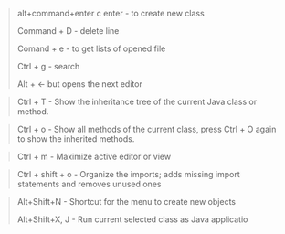 > alt+command+enter c enter - to create new class
> 
> Command + D - delete line
> 
> Comand + e - to get lists of opened file
> 
> Ctrl + g - search
> 
> Alt + ← but opens the next editor

> Ctrl + T - Show the inheritance tree of the current Java class or method.

> Ctrl + o - Show all methods of the current class, press Ctrl + O again to show the inherited methods.

> Ctrl + m - Maximize active editor or view

> Ctrl + shift + o - Organize the imports; adds missing import statements and removes unused ones

> Alt+Shift+N - Shortcut for the menu to create new objects
> 
> Alt+Shift+X, J - Run current selected class as Java applicatio
